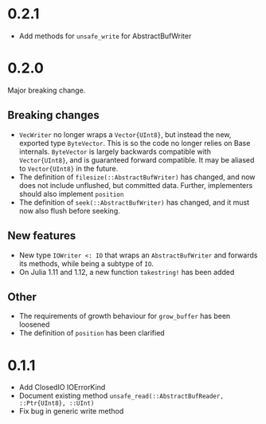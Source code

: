 # 0.2.1
* Add methods for `unsafe_write` for AbstractBufWriter

# 0.2.0
Major breaking change.

## Breaking changes
* `VecWriter` no longer wraps a `Vector{UInt8}`, but instead the new, exported type
  `ByteVector`. This is so the code no longer relies on Base internals.
  `ByteVector` is largely backwards compatible with `Vector{UInt8}`, and is
  guaranteed forward compatible. It may be aliased to `Vector{UInt8}` in the future.
* The definition of `filesize(::AbstractBufWriter)` has changed, and now does not
  include unflushed, but committed data. Further, implementers should also
  implement `position`
* The definition of `seek(::AbstractBufWriter)` has changed, and it must now also
  flush before seeking.

## New features
* New type `IOWriter <: IO` that wraps an `AbstractBufWriter` and forwards its methods,
  while being a subtype of `IO`.
* On Julia 1.11 and 1.12, a new function `takestring!` has been added

## Other
* The requirements of growth behaviour for `grow_buffer` has been loosened
* The definition of `position` has been clarified

# 0.1.1
* Add ClosedIO IOErrorKind
* Document existing method `unsafe_read(::AbstractBufReader, ::Ptr{UInt8}, ::UInt)`
* Fix bug in generic write method
